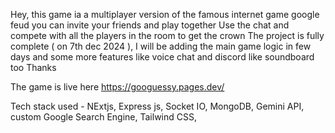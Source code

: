 Hey, this game ia a multiplayer version of the famous internet game google feud 
you can invite your friends and play together
Use the chat and compete with all the players in the room to get the crown
The project is fully complete ( on 7th dec 2024 ), I will be adding the main game logic in few days and some more features like voice chat and discord like soundboard too
Thanks

The game is live here
https://googuessy.pages.dev/


Tech stack used - NExtjs, Express js, Socket IO, MongoDB, Gemini API, custom Google Search Engine, Tailwind CSS, 
